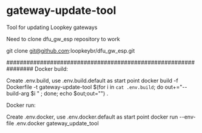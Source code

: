 # gateway-update-tool
Tool for updating Loopkey gateways

Need to clone dfu_gw_esp repository to work

git clone git@github.com:loopkeybr/dfu_gw_esp.git

################################################################
Docker build:

Create .env.build, use .env.build.default as start point
docker build -f Dockerfile -t gateway-update-tool $(for i in `cat .env.build`; do out+="--build-arg $i " ; done; echo $out;out="") .

Docker run:

Create .env.docker, use .env.docker.default as start point
docker run --env-file .env.docker gateway_update_tool

